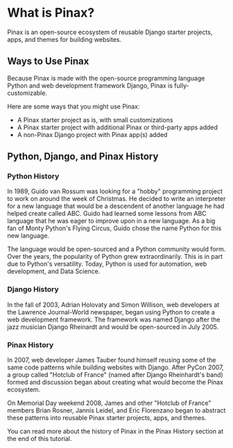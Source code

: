 # What is Pinax?

Pinax is an open-source ecosystem of reusable Django starter projects, apps, and themes for building websites.

## Ways to Use Pinax

Because Pinax is made with the open-source programming language Python and web development framework Django, Pinax is fully-customizable. 

Here are some ways that you might use Pinax:
* A Pinax starter project as is, with small customizations
* A Pinax starter project with additional Pinax or third-party apps added
* A non-Pinax Django project with Pinax app(s) added

## Python, Django, and Pinax History

### Python History

In 1989, Guido van Rossum was looking for a "hobby" programming project to work on around the week of Christmas. He decided to write an interpreter for a new language that would be a descendent of another language he had helped create called ABC. Guido had learned some lessons from ABC language that he was eager to improve upon in a new language. As a big fan of Monty Python's Flying Circus, Guido chose the name Python for this new language. 

The language would be open-sourced and a Python community would form. Over the years, the popularity of Python grew extraordinarily. This is in part due to Python's versatility. Today, Python is used for automation, web development, and Data Science. 

### Django History

In the fall of 2003, Adrian Holovaty and Simon Willison, web developers at the Lawrence Journal-World newspaper, began using Python to create a web development framework. The framework was named Django after the jazz musician Django Rheinardt and would be open-sourced in July 2005.

### Pinax History

In 2007, web developer James Tauber found himself reusing some of the same code patterns while building websites with Django. After PyCon 2007, a group called "Hotclub of France" (named after Django Rheinhardt's band) formed and discussion began about creating what would become the Pinax ecosystem.

On Memorial Day weekend 2008, James and other "Hotclub of France" members Brian Rosner, Jannis Leidel, and Eric Florenzano began to abstract these patterns into reusable Pinax starter projects, apps, and themes.

You can read more about the history of Pinax in the Pinax History section at the end of this tutorial.
